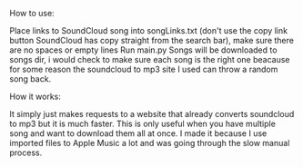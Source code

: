 How to use:

Place links to SoundCloud song into songLinks.txt (don't use the copy link button SoundCloud has copy straight from the search bar), make sure there are no spaces or empty lines
Run main.py
Songs will be downloaded to songs dir, i would check to make sure each song is the right one beacause for some reason the soundcloud to mp3 site I used can throw a random song back. 

How it works:

It simply just makes requests to a website that already converts soundcloud to mp3 but it is much faster.
This is only useful when you have multiple song and want to download them all at once.
I made it because I use imported files to Apple Music a lot and was going through the slow manual process.
